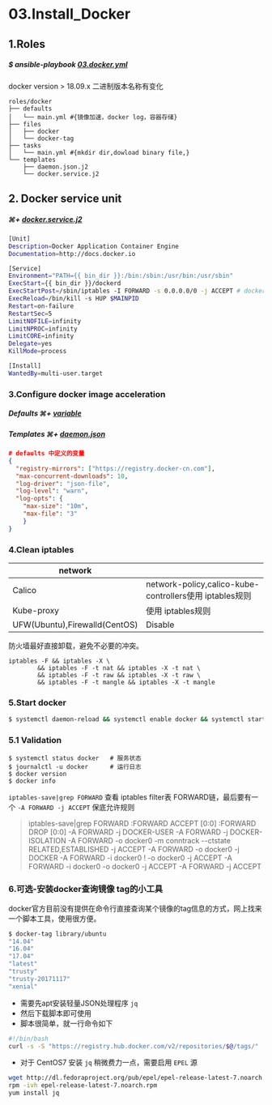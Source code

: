 # 03.Install_Docker

## 1.Roles 

##### $ ansible-playbook [03.docker.yml](../../01.docker.yml)

docker version  > 18.09.x 二进制版本名称有变化

``` shell
roles/docker
├── defaults
│   └── main.yml #{镜像加速，docker log，容器存储}
├── files
│   ├── docker
│   └── docker-tag
├── tasks
│   └── main.yml #{mkdir dir,dowload binary file,}
└── templates
    ├── daemon.json.j2
    └── docker.service.j2
```

## 2. Docker service unit 

##### ⌘+ [docker.service.j2](../../roles/docker/templates/docker.service.j2)

``` bash
[Unit]
Description=Docker Application Container Engine
Documentation=http://docs.docker.io

[Service]
Environment="PATH={{ bin_dir }}:/bin:/sbin:/usr/bin:/usr/sbin"
ExecStart={{ bin_dir }}/dockerd
ExecStartPost=/sbin/iptables -I FORWARD -s 0.0.0.0/0 -j ACCEPT # docker1.13-version begin,iptables-filter-FORWARD-default=DROP
ExecReload=/bin/kill -s HUP $MAINPID
Restart=on-failure
RestartSec=5
LimitNOFILE=infinity
LimitNPROC=infinity
LimitCORE=infinity
Delegate=yes
KillMode=process

[Install]
WantedBy=multi-user.target
```
### 3.Configure docker image acceleration 

##### Defaults ⌘+ [variable](../../roles/docker/defaults/main.yml)

##### Templates ⌘+ [daemon.json](../../roles/docker/templates/daemon.json.j2)

``` json
# defaults 中定义的变量 
{
  "registry-mirrors": ["https://registry.docker-cn.com"],
  "max-concurrent-downloads": 10,
  "log-driver": "json-file",
  "log-level": "warn",
  "log-opts": {
    "max-size": "10m",
    "max-file": "3"
    }
}
```

### 4.Clean iptables

| network                       |                                                         |
| ----------------------------- | ------------------------------------------------------- |
| Calico                        | network-policy,calico-kube-controllers使用 iptables规则 |
| Kube-proxy                    | 使用 iptables规则                                       |
| UFW(Ubuntu),Firewalld(CentOS) | Disable                                                 |

防火墙最好直接卸载，避免不必要的冲突。

``` shell
iptables -F && iptables -X \
        && iptables -F -t nat && iptables -X -t nat \
        && iptables -F -t raw && iptables -X -t raw \
        && iptables -F -t mangle && iptables -X -t mangle
```
### 5.Start docker

``` bash
$ systemctl daemon-reload && systemctl enable docker && systemctl start docker
```

### 5.1 Validation

```shell
$ systemctl status docker 	# 服务状态
$ journalctl -u docker 		# 运行日志
$ docker version
$ docker info
```

`iptables-save|grep FORWARD` 查看 iptables filter表 FORWARD链，最后要有一个 `-A FORWARD -j ACCEPT` 保底允许规则

> iptables-save|grep FORWARD
> :FORWARD ACCEPT [0:0]
> :FORWARD DROP [0:0]
> -A FORWARD -j DOCKER-USER
> -A FORWARD -j DOCKER-ISOLATION
> -A FORWARD -o docker0 -m conntrack --ctstate RELATED,ESTABLISHED -j ACCEPT
> -A FORWARD -o docker0 -j DOCKER
> -A FORWARD -i docker0 ! -o docker0 -j ACCEPT
> -A FORWARD -i docker0 -o docker0 -j ACCEPT
> -A FORWARD -j ACCEPT



### 6.可选-安装docker查询镜像 tag的小工具

docker官方目前没有提供在命令行直接查询某个镜像的tag信息的方式，网上找来一个脚本工具，使用很方便。

``` bash
$ docker-tag library/ubuntu
"14.04"
"16.04"
"17.04"
"latest"
"trusty"
"trusty-20171117"
"xenial"
```
+ 需要先apt安装轻量JSON处理程序 `jq`
+ 然后下载脚本即可使用
+ 脚本很简单，就一行命令如下

``` bash
#!/bin/bash
curl -s -S "https://registry.hub.docker.com/v2/repositories/$@/tags/" | jq '."results"[]["name"]' |sort
```
+ 对于 CentOS7 安装 `jq` 稍微费力一点，需要启用 `EPEL` 源

``` bash
wget http://dl.fedoraproject.org/pub/epel/epel-release-latest-7.noarch.rpm
rpm -ivh epel-release-latest-7.noarch.rpm
yum install jq
```


